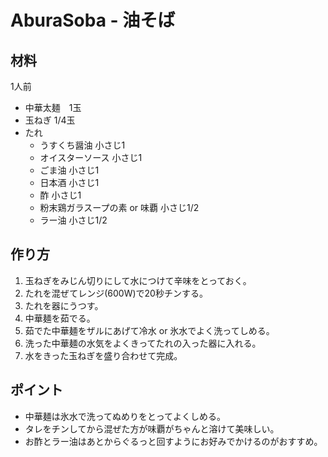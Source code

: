 # AburaSoba - 油そば

## 材料

1人前

- 中華太麺　1玉
- 玉ねぎ 1/4玉
- たれ
  - うすくち醤油      小さじ1
  - オイスターソース  小さじ1
  - ごま油            小さじ1
  - 日本酒            小さじ1
  - 酢                小さじ1
  - 粉末鶏ガラスープの素 or 味覇   小さじ1/2
  - ラー油 小さじ1/2

## 作り方

1. 玉ねぎをみじん切りにして水につけて辛味をとっておく。
2. たれを混ぜてレンジ(600W)で20秒チンする。
3. たれを器にうつす。
4. 中華麺を茹でる。
5. 茹でた中華麺をザルにあげて冷水 or 氷水でよく洗ってしめる。
6. 洗った中華麺の水気をよくきってたれの入った器に入れる。
7. 水をきった玉ねぎを盛り合わせて完成。

## ポイント

- 中華麺は氷水で洗ってぬめりをとってよくしめる。
- タレをチンしてから混ぜた方が味覇がちゃんと溶けて美味しい。
- お酢とラー油はあとからぐるっと回すようにお好みでかけるのがおすすめ。
